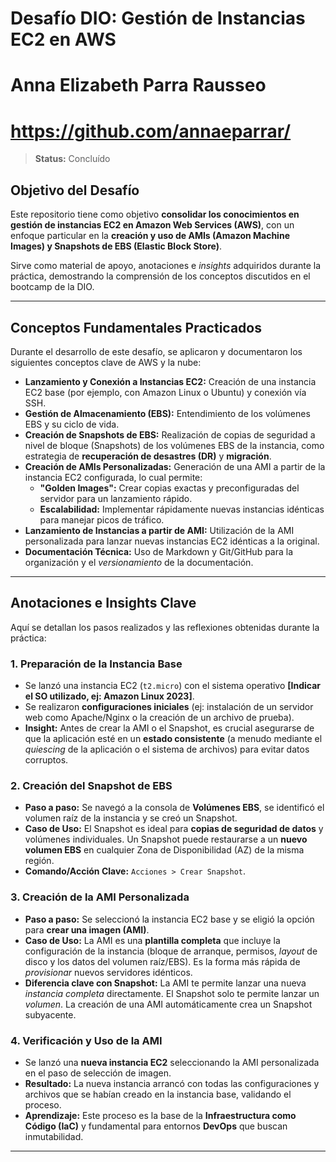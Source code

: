 # Desafío DIO: Gestión de Instancias EC2 en AWS 
# Anna Elizabeth Parra Rausseo
# https://github.com/annaeparrar/

> **Status:** Concluído

##  Objetivo del Desafío

Este repositorio tiene como objetivo **consolidar los conocimientos en gestión de instancias EC2 en Amazon Web Services (AWS)**, con un enfoque particular en la **creación y uso de AMIs (Amazon Machine Images) y Snapshots de EBS (Elastic Block Store)**.

Sirve como material de apoyo, anotaciones e *insights* adquiridos durante la práctica, demostrando la comprensión de los conceptos discutidos en el bootcamp de la DIO.

---

##  Conceptos Fundamentales Practicados

Durante el desarrollo de este desafío, se aplicaron y documentaron los siguientes conceptos clave de AWS y la nube:

* **Lanzamiento y Conexión a Instancias EC2:** Creación de una instancia EC2 base (por ejemplo, con Amazon Linux o Ubuntu) y conexión vía SSH.
* **Gestión de Almacenamiento (EBS):** Entendimiento de los volúmenes EBS y su ciclo de vida.
* **Creación de Snapshots de EBS:** Realización de copias de seguridad a nivel de bloque (Snapshots) de los volúmenes EBS de la instancia, como estrategia de **recuperación de desastres (DR)** y **migración**.
* **Creación de AMIs Personalizadas:** Generación de una AMI a partir de la instancia EC2 configurada, lo cual permite:
    * **"Golden Images":** Crear copias exactas y preconfiguradas del servidor para un lanzamiento rápido.
    * **Escalabilidad:** Implementar rápidamente nuevas instancias idénticas para manejar picos de tráfico.
* **Lanzamiento de Instancias a partir de AMI:** Utilización de la AMI personalizada para lanzar nuevas instancias EC2 idénticas a la original.
* **Documentación Técnica:** Uso de Markdown y Git/GitHub para la organización y el *versionamiento* de la documentación.

---

##  Anotaciones e Insights Clave

Aquí se detallan los pasos realizados y las reflexiones obtenidas durante la práctica:

### 1. Preparación de la Instancia Base

* Se lanzó una instancia EC2 (`t2.micro`) con el sistema operativo **[Indicar el SO utilizado, ej: Amazon Linux 2023]**.
* Se realizaron **configuraciones iniciales** (ej: instalación de un servidor web como Apache/Nginx o la creación de un archivo de prueba).
* **Insight:** Antes de crear la AMI o el Snapshot, es crucial asegurarse de que la aplicación esté en un **estado consistente** (a menudo mediante el *quiescing* de la aplicación o el sistema de archivos) para evitar datos corruptos.

### 2. Creación del Snapshot de EBS

* **Paso a paso:** Se navegó a la consola de **Volúmenes EBS**, se identificó el volumen raíz de la instancia y se creó un Snapshot.
* **Caso de Uso:** El Snapshot es ideal para **copias de seguridad de datos** y volúmenes individuales. Un Snapshot puede restaurarse a un **nuevo volumen EBS** en cualquier Zona de Disponibilidad (AZ) de la misma región.
* **Comando/Acción Clave:** `Acciones > Crear Snapshot`.


### 3. Creación de la AMI Personalizada

* **Paso a paso:** Se seleccionó la instancia EC2 base y se eligió la opción para **crear una imagen (AMI)**.
* **Caso de Uso:** La AMI es una **plantilla completa** que incluye la configuración de la instancia (bloque de arranque, permisos, *layout* de disco y los datos del volumen raíz/EBS). Es la forma más rápida de *provisionar* nuevos servidores idénticos.
* **Diferencia clave con Snapshot:** La AMI te permite lanzar una nueva *instancia completa* directamente. El Snapshot solo te permite lanzar un *volumen*. La creación de una AMI automáticamente crea un Snapshot subyacente.


### 4. Verificación y Uso de la AMI

* Se lanzó una **nueva instancia EC2** seleccionando la AMI personalizada en el paso de selección de imagen.
* **Resultado:** La nueva instancia arrancó con todas las configuraciones y archivos que se habían creado en la instancia base, validando el proceso.
* **Aprendizaje:** Este proceso es la base de la **Infraestructura como Código (IaC)** y fundamental para entornos **DevOps** que buscan inmutabilidad.

---
